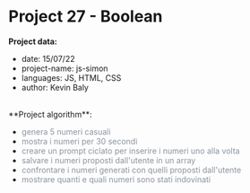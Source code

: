 # Project 27 - Boolean

**Project data:**

* date: 15/07/22
* project-name: js-simon
* languages: JS, HTML, CSS
* author: Kevin Baly

<br>
**Project algorithm**:

* <span class="colour" style="color: rgb(139, 148, 158);">genera 5 numeri casuali</span>
* <span class="colour" style="color: rgb(139, 148, 158);">mostra i numeri per 30 secondi</span>
* <span class="colour" style="color: rgb(139, 148, 158);">creare un prompt ciclato per inserire i numeri uno alla volta</span>
* <span class="colour" style="color: rgb(139, 148, 158);">salvare i numeri proposti dall'utente in un array</span>
* <span class="colour" style="color: rgb(139, 148, 158);">confrontare i numeri generati con quelli proposti dall'utente</span>
* <span class="colour" style="color: rgb(139, 148, 158);">mostrare quanti e quali numeri sono stati indovinati</span>